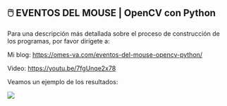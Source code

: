 ## 🖱️ EVENTOS DEL MOUSE | OpenCV con Python

Para una descripción más detallada sobre el proceso de construcción de los programas, por favor dirígete a:

Mi blog: https://omes-va.com/eventos-del-mouse-opencv-python/

Video: https://youtu.be/7fgUnqe2x78

Veamos un ejemplo de los resultados:

![](mouseEventsOpenCV.gif)
